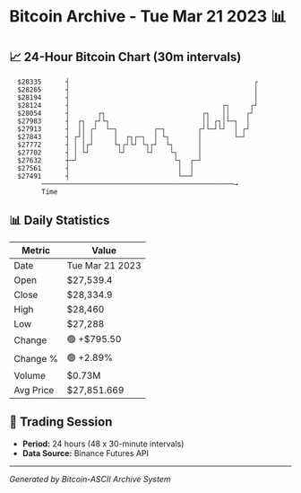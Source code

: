 # Bitcoin Archive - Tue Mar 21 2023 📊

## 📈 24-Hour Bitcoin Chart (30m intervals)

```
  $28335      ┤                                              ┌ 
  $28265      ┤                                              │ 
  $28194      ┤                                              │ 
  $28124      ┤                                      ┌┐     ┌┘ 
  $28054      ┤       ┌┐                        ┌┐   ││    ┌┘  
  $27983      ┤  ┌┐  ┌┘└┐                       ││ ┌┐│└─┐  │   
  $27913      ┤  ││ ┌┘  └─┐         ┌─┐        ┌┘└─┘└┘  │ ┌┘   
  $27843      ┤ ┌┘│ │     │  ┌┐┌─┐  │ └┐       │        └─┘    
  $27772      ┤ │ │┌┘     └┐┌┘└┘ └┐┌┘  └┐      │               
  $27702      ┤ │ └┘       └┘     └┘    └┐     │               
  $27632      ┼─┘                        └┐  ┌─┘               
  $27561      ┤                           │  │                 
  $27491      ┤                           └──┘                 
        ────────────────────────────────────────────────→
        Time
```

## 📊 Daily Statistics

| Metric | Value |
|--------|-------|
| Date | Tue Mar 21 2023 |
| Open | $27,539.4 |
| Close | $28,334.9 |
| High | $28,460 |
| Low | $27,288 |
| Change | 🟢 +$795.50 |
| Change % | 🟢 +2.89% |
| Volume | $0.73M |
| Avg Price | $27,851.669 |

## 📅 Trading Session

- **Period:** 24 hours (48 x 30-minute intervals)
- **Data Source:** Binance Futures API

---
*Generated by Bitcoin-ASCII Archive System*
